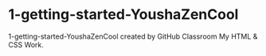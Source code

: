 # 1-getting-started-YoushaZenCool
1-getting-started-YoushaZenCool created by GitHub Classroom
My HTML & CSS Work. 
